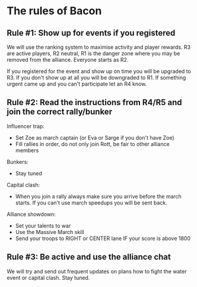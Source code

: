 # The rules of Bacon

## Rule #1: Show up for events if you registered
We will use the ranking system to maximise activity and player rewards. R3 are active players, R2 neutral, R1 is the danger zone where you may be removed from the alliance. Everyone starts as R2.

If you registered for the event and show up on time you will be upgraded to R3. If you don't show up at all you will be downgraded to R1. If something urgent came up and you can't participate let an R4 know.

## Rule #2: Read the instructions from R4/R5 and join the correct rally/bunker
Influencer trap:
- Set Zoe as march captain (or Eva or Sarge if you don't have Zoe)
- Fill rallies in order, do not only join Rott, be fair to other alliance members

Bunkers:
- Stay tuned

Capital clash:
- When you join a rally always make sure you arrive before the march starts. If you can't use march speedups you will be sent back.

Alliance showdown:
- Set your talents to war
- Use the Massive March skill
- Send your troops to RIGHT or CENTER lane IF your score is above 1800

## Rule #3: Be active and use the alliance chat
We will try and send out frequent updates on plans how to fight the water event or capital clash.
Stay tuned.
